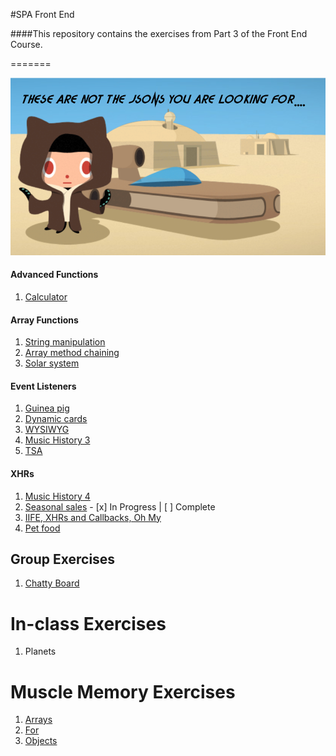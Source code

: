 #SPA Front End

####This repository contains the exercises from Part 3 of the Front End Course.

=======

![Octocat](https://github.com/jmccutchanwd/spa/blob/master/jedi-cat2.png)


#### Advanced Functions

1. [Calculator](https://github.com/jmccutchanwd/spa/blob/master/calculator/README.md)

#### Array Functions

1. [String manipulation](https://github.com/jmccutchanwd/spa/tree/master/string-manipultion)
1. [Array method chaining]()
1. [Solar system]()

#### Event Listeners

1. [Guinea pig]()
1. [Dynamic cards]()
1. [WYSIWYG]()
1. [Music History 3]()
1. [TSA]()

#### XHRs

1. [Music History 4]()
1. [Seasonal sales](https://github.com/jmccutchanwd/spa/tree/master/seasonal-sales) - [x] In Progress | [ ] Complete
1. [IIFE, XHRs and Callbacks, Oh My]()
1. [Pet food]()

## Group Exercises

1. [Chatty Board](https://github.com/nss-day-cohort-17/chatty-respected-intelligent-programmers)

# In-class Exercises

1. Planets

# Muscle Memory Exercises

1. [Arrays]()
1. [For]()
1. [Objects]()
